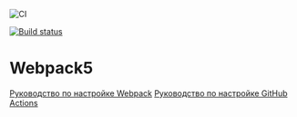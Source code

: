 ![CI](https://github.com/<LagutaNV2>/<js-3_HW_01-env>/actions/workflows/web.yml/badge.svg)

[![Build status](https://ci.appveyor.com/api/projects/status/rrreb10dw6v1nair?svg=true)](https://ci.appveyor.com/project/LagutaNV2/js-3-hw-env)


# Webpack5

[Руководство по настройке Webpack](https://webpack.js.org/guides/)
[Руководство по настройке GitHub Actions](https://docs.github.com/en/actions/quickstart)
